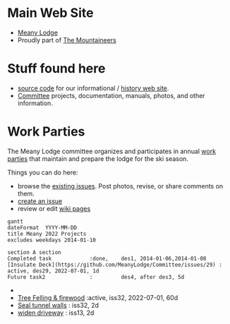 # Main Web Site

- [Meany Lodge](https://www.mountaineers.org/locations-lodges/meany-lodge/)
- Proudly part of [The Mountaineers](https://www.mountaineers.org) 


# Stuff found here
- [source code](https://github.com/MeanyLodge/meanylodge.github.com) for our informational / [history web site](https://meanylodge.github.io).
- [Committee](https://github.com/MeanyLodge/Committee) projects, documentation, manuals, photos, and other information.


# Work Parties

The Meany Lodge committee organizes and participates in annual [work parties](https://meanylodge.github.io/Work-Parties) that maintain and prepare the lodge for the ski season.

Things you can do here:

- browse the [existing issues](https://github.com/MeanyLodge/Committee/issues). Post photos, revise, or share comments on them.
- [create an issue](https://github.com/MeanyLodge/Committee/issues/new)
- review or edit [wiki pages](https://github.com/MeanyLodge/Committee/wiki)


```mermaid
gantt
dateFormat  YYYY-MM-DD
title Meany 2022 Projects
excludes weekdays 2014-01-10

section A section
Completed task            :done,    des1, 2014-01-06,2014-01-08
[Insulate Deck](https://github.com/MeanyLodge/Committee/issues/29) : active, des29, 2022-07-01, 1d
Future task2              :         des4, after des3, 5d
```

- 
- [Tree Felling & firewood](https://github.com/MeanyLodge/Committee/issues/32)               :active,  iss32, 2022-07-01, 60d
- [Seal tunnel walls](https://github.com/MeanyLodge/Committee/issues/32)               :         iss32, 2d
- [widen driveway](https://github.com/MeanyLodge/Committee/issues/13) : iss13, 2d